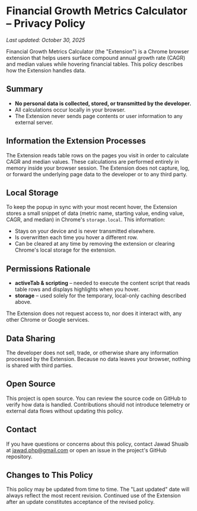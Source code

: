 # Financial Growth Metrics Calculator – Privacy Policy

_Last updated: October 30, 2025_

Financial Growth Metrics Calculator (the "Extension") is a Chrome browser extension that helps users surface compound annual growth rate (CAGR) and median values while hovering financial tables. This policy describes how the Extension handles data.

## Summary

- **No personal data is collected, stored, or transmitted by the developer.**
- All calculations occur locally in your browser.
- The Extension never sends page contents or user information to any external server.

## Information the Extension Processes

The Extension reads table rows on the pages you visit in order to calculate CAGR and median values. These calculations are performed entirely in memory inside your browser session. The Extension does not capture, log, or forward the underlying page data to the developer or to any third party.

## Local Storage

To keep the popup in sync with your most recent hover, the Extension stores a small snippet of data (metric name, starting value, ending value, CAGR, and median) in Chrome's `storage.local`. This information:

- Stays on your device and is never transmitted elsewhere.
- Is overwritten each time you hover a different row.
- Can be cleared at any time by removing the extension or clearing Chrome's local storage for the extension.

## Permissions Rationale

- **activeTab & scripting** – needed to execute the content script that reads table rows and displays highlights when you hover.
- **storage** – used solely for the temporary, local-only caching described above.

The Extension does not request access to, nor does it interact with, any other Chrome or Google services.

## Data Sharing

The developer does not sell, trade, or otherwise share any information processed by the Extension. Because no data leaves your browser, nothing is shared with third parties.

## Open Source

This project is open source. You can review the source code on GitHub to verify how data is handled. Contributions should not introduce telemetry or external data flows without updating this policy.

## Contact

If you have questions or concerns about this policy, contact Jawad Shuaib at [jawad.php@gmail.com](mailto:jawad.php@gmail.com) or open an issue in the project's GitHub repository.

## Changes to This Policy

This policy may be updated from time to time. The "Last updated" date will always reflect the most recent revision. Continued use of the Extension after an update constitutes acceptance of the revised policy.
